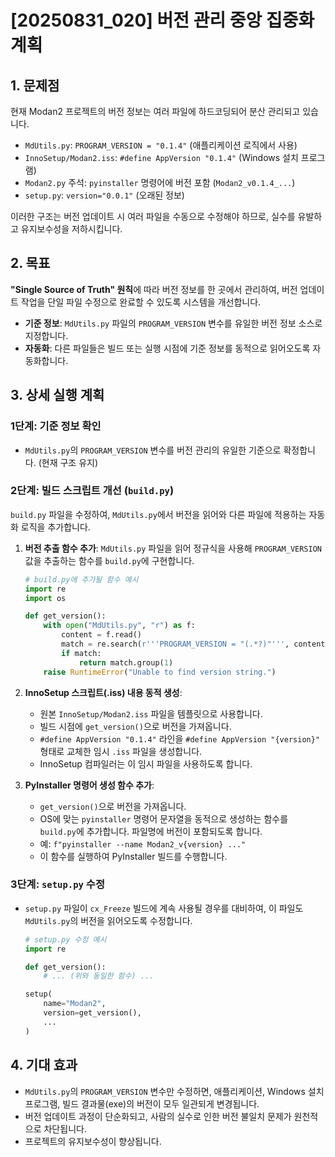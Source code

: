 # [20250831_020] 버전 관리 중앙 집중화 계획

## 1. 문제점

현재 Modan2 프로젝트의 버전 정보는 여러 파일에 하드코딩되어 분산 관리되고 있습니다.

- `MdUtils.py`: `PROGRAM_VERSION = "0.1.4"` (애플리케이션 로직에서 사용)
- `InnoSetup/Modan2.iss`: `#define AppVersion "0.1.4"` (Windows 설치 프로그램)
- `Modan2.py` 주석: `pyinstaller` 명령어에 버전 포함 (`Modan2_v0.1.4_...`)
- `setup.py`: `version="0.0.1"` (오래된 정보)

이러한 구조는 버전 업데이트 시 여러 파일을 수동으로 수정해야 하므로, 실수를 유발하고 유지보수성을 저하시킵니다.

## 2. 목표

**"Single Source of Truth" 원칙**에 따라 버전 정보를 한 곳에서 관리하여, 버전 업데이트 작업을 단일 파일 수정으로 완료할 수 있도록 시스템을 개선합니다.

- **기준 정보**: `MdUtils.py` 파일의 `PROGRAM_VERSION` 변수를 유일한 버전 정보 소스로 지정합니다.
- **자동화**: 다른 파일들은 빌드 또는 실행 시점에 기준 정보를 동적으로 읽어오도록 자동화합니다.

## 3. 상세 실행 계획

### 1단계: 기준 정보 확인

- `MdUtils.py`의 `PROGRAM_VERSION` 변수를 버전 관리의 유일한 기준으로 확정합니다. (현재 구조 유지)

### 2단계: 빌드 스크립트 개선 (`build.py`)

`build.py` 파일을 수정하여, `MdUtils.py`에서 버전을 읽어와 다른 파일에 적용하는 자동화 로직을 추가합니다.

1.  **버전 추출 함수 추가**: `MdUtils.py` 파일을 읽어 정규식을 사용해 `PROGRAM_VERSION` 값을 추출하는 함수를 `build.py`에 구현합니다.

    ```python
    # build.py에 추가될 함수 예시
    import re
    import os

    def get_version():
        with open("MdUtils.py", "r") as f:
            content = f.read()
            match = re.search(r'''PROGRAM_VERSION = "(.*?)"''', content)
            if match:
                return match.group(1)
        raise RuntimeError("Unable to find version string.")
    ```

2.  **InnoSetup 스크립트(.iss) 내용 동적 생성**:
    - 원본 `InnoSetup/Modan2.iss` 파일을 템플릿으로 사용합니다.
    - 빌드 시점에 `get_version()`으로 버전을 가져옵니다.
    - `#define AppVersion "0.1.4"` 라인을 `#define AppVersion "{version}"` 형태로 교체한 임시 `.iss` 파일을 생성합니다.
    - InnoSetup 컴파일러는 이 임시 파일을 사용하도록 합니다.

3.  **PyInstaller 명령어 생성 함수 추가**:
    - `get_version()`으로 버전을 가져옵니다.
    - OS에 맞는 `pyinstaller` 명령어 문자열을 동적으로 생성하는 함수를 `build.py`에 추가합니다. 파일명에 버전이 포함되도록 합니다.
    - 예: `f"pyinstaller --name Modan2_v{version} ..."`
    - 이 함수를 실행하여 PyInstaller 빌드를 수행합니다.

### 3단계: `setup.py` 수정

- `setup.py` 파일이 `cx_Freeze` 빌드에 계속 사용될 경우를 대비하여, 이 파일도 `MdUtils.py`의 버전을 읽어오도록 수정합니다.

    ```python
    # setup.py 수정 예시
    import re

    def get_version():
        # ... (위와 동일한 함수) ...

    setup(
        name="Modan2",
        version=get_version(),
        ...
    )
    ```

## 4. 기대 효과

- `MdUtils.py`의 `PROGRAM_VERSION` 변수만 수정하면, 애플리케이션, Windows 설치 프로그램, 빌드 결과물(exe)의 버전이 모두 일관되게 변경됩니다.
- 버전 업데이트 과정이 단순화되고, 사람의 실수로 인한 버전 불일치 문제가 원천적으로 차단됩니다.
- 프로젝트의 유지보수성이 향상됩니다.
